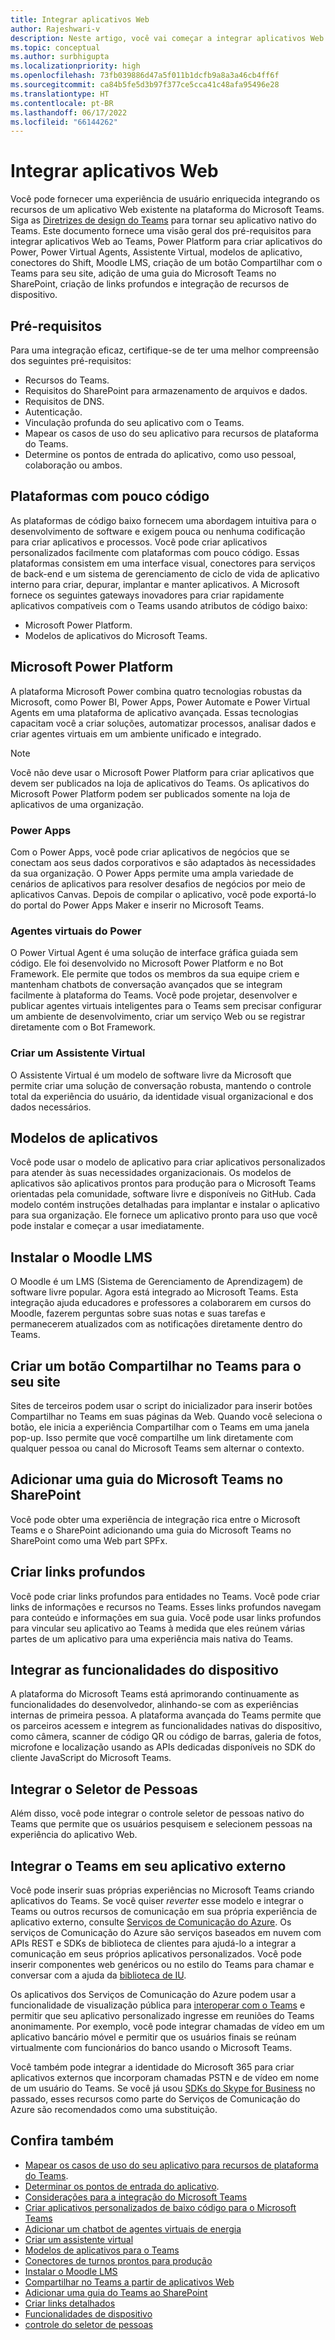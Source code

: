 ```yaml
---
title: Integrar aplicativos Web
author: Rajeshwari-v
description: Neste artigo, você vai começar a integrar aplicativos Web e recursos de dispositivo com o aplicativo Microsoft Teams. Power Platform para criar Power Apps, Power Virtual Agents, Assistente Virtual, modelos de aplicativo, conectores Shift, sistema de gerenciamento de aprendizagem Moodle.
ms.topic: conceptual
ms.author: surbhigupta
ms.localizationpriority: high
ms.openlocfilehash: 73fb039886d47a5f011b1dcfb9a8a3a46cb4ff6f
ms.sourcegitcommit: ca84b5fe5d3b97f377ce5cca41c48afa95496e28
ms.translationtype: HT
ms.contentlocale: pt-BR
ms.lasthandoff: 06/17/2022
ms.locfileid: "66144262"
---
```

# <a name="integrate-web-apps"></a>Integrar aplicativos Web

Você pode fornecer uma experiência de usuário enriquecida integrando os recursos de um aplicativo Web existente na plataforma do Microsoft Teams. Siga as [Diretrizes de design do Teams](~/concepts/design/understand-use-cases.md) para tornar seu aplicativo nativo do Teams.
Este documento fornece uma visão geral dos pré-requisitos para integrar aplicativos Web ao Teams, Power Platform para criar aplicativos do Power, Power Virtual Agents, Assistente Virtual, modelos de aplicativo, conectores do Shift, Moodle LMS, criação de um botão Compartilhar com o Teams para seu site, adição de uma guia do Microsoft Teams no SharePoint, criação de links profundos e integração de recursos de dispositivo.

## <a name="prerequisites"></a>Pré-requisitos

Para uma integração eficaz, certifique-se de ter uma melhor compreensão dos seguintes pré-requisitos:

* Recursos do Teams.
* Requisitos do SharePoint para armazenamento de arquivos e dados.
* Requisitos de DNS.
* Autenticação.
* Vinculação profunda do seu aplicativo com o Teams.
* Mapear os casos de uso do seu aplicativo para recursos de plataforma do Teams.
* Determine os pontos de entrada do aplicativo, como uso pessoal, colaboração ou ambos.

## <a name="low-code-platforms"></a>Plataformas com pouco código

As plataformas de código baixo fornecem uma abordagem intuitiva para o desenvolvimento de software e exigem pouca ou nenhuma codificação para criar aplicativos e processos. Você pode criar aplicativos personalizados facilmente com plataformas com pouco código. Essas plataformas consistem em uma interface visual, conectores para serviços de back-end e um sistema de gerenciamento de ciclo de vida de aplicativo interno para criar, depurar, implantar e manter aplicativos. A Microsoft fornece os seguintes gateways inovadores para criar rapidamente aplicativos compatíveis com o Teams usando atributos de código baixo:

* Microsoft Power Platform.
* Modelos de aplicativos do Microsoft Teams.

## <a name="microsoft-power-platform"></a>Microsoft Power Platform

A plataforma Microsoft Power combina quatro tecnologias robustas da Microsoft, como Power BI, Power Apps, Power Automate e Power Virtual Agents em uma plataforma de aplicativo avançada. Essas tecnologias capacitam você a criar soluções, automatizar processos, analisar dados e criar agentes virtuais em um ambiente unificado e integrado.

>[!NOTE]
>Você não deve usar o Microsoft Power Platform para criar aplicativos que devem ser publicados na loja de aplicativos do Teams. Os aplicativos do Microsoft Power Platform podem ser publicados somente na loja de aplicativos de uma organização.

### <a name="power-apps"></a>Power Apps

Com o Power Apps, você pode criar aplicativos de negócios que se conectam aos seus dados corporativos e são adaptados às necessidades da sua organização. O Power Apps permite uma ampla variedade de cenários de aplicativos para resolver desafios de negócios por meio de aplicativos Canvas. Depois de compilar o aplicativo, você pode exportá-lo do portal do Power Apps Maker e inserir no Microsoft Teams.

### <a name="power-virtual-agents"></a>Agentes virtuais do Power

O Power Virtual Agent é uma solução de interface gráfica guiada sem código. Ele foi desenvolvido no Microsoft Power Platform e no Bot Framework. Ele permite que todos os membros da sua equipe criem e mantenham chatbots de conversação avançados que se integram facilmente à plataforma do Teams. Você pode projetar, desenvolver e publicar agentes virtuais inteligentes para o Teams sem precisar configurar um ambiente de desenvolvimento, criar um serviço Web ou se registrar diretamente com o Bot Framework.

### <a name="create-virtual-assistant"></a>Criar um Assistente Virtual

O Assistente Virtual é um modelo de software livre da Microsoft que permite criar uma solução de conversação robusta, mantendo o controle total da experiência do usuário, da identidade visual organizacional e dos dados necessários.

## <a name="app-templates"></a>Modelos de aplicativos

Você pode usar o modelo de aplicativo para criar aplicativos personalizados para atender às suas necessidades organizacionais. Os modelos de aplicativos são aplicativos prontos para produção para o Microsoft Teams orientadas pela comunidade, software livre e disponíveis no GitHub. Cada modelo contém instruções detalhadas para implantar e instalar o aplicativo para sua organização. Ele fornece um aplicativo pronto para uso que você pode instalar e começar a usar imediatamente.

## <a name="install-moodle-lms"></a>Instalar o Moodle LMS

O Moodle é um LMS (Sistema de Gerenciamento de Aprendizagem) de software livre popular. Agora está integrado ao Microsoft Teams. Esta integração ajuda educadores e professores a colaborarem em cursos do Moodle, fazerem perguntas sobre suas notas e suas tarefas e permanecerem atualizados com as notificações diretamente dentro do Teams.

## <a name="create-a-share-to-teams-button-for-your-website"></a>Criar um botão Compartilhar no Teams para o seu site

Sites de terceiros podem usar o script do inicializador para inserir botões Compartilhar no Teams em suas páginas da Web. Quando você seleciona o botão, ele inicia a experiência Compartilhar com o Teams em uma janela pop-up. Isso permite que você compartilhe um link diretamente com qualquer pessoa ou canal do Microsoft Teams sem alternar o contexto.

## <a name="add-a-microsoft-teams-tab-in-sharepoint"></a>Adicionar uma guia do Microsoft Teams no SharePoint

Você pode obter uma experiência de integração rica entre o Microsoft Teams e o SharePoint adicionando uma guia do Microsoft Teams no SharePoint como uma Web part SPFx.

## <a name="create-deep-link"></a>Criar links profundos

Você pode criar links profundos para entidades no Teams. Você pode criar links de informações e recursos no Teams. Esses links profundos navegam para conteúdo e informações em sua guia. Você pode usar links profundos para vincular seu aplicativo ao Teams à medida que eles reúnem várias partes de um aplicativo para uma experiência mais nativa do Teams.

## <a name="integrate-device-capabilities"></a>Integrar as funcionalidades do dispositivo

A plataforma do Microsoft Teams está aprimorando continuamente as funcionalidades do desenvolvedor, alinhando-se com as experiências internas de primeira pessoa. A plataforma avançada do Teams permite que os parceiros acessem e integrem as funcionalidades nativas do dispositivo, como câmera, scanner de código QR ou código de barras, galeria de fotos, microfone e localização usando as APIs dedicadas disponíveis no SDK do cliente JavaScript do Microsoft Teams.

## <a name="integrate-people-picker"></a>Integrar o Seletor de Pessoas

Além disso, você pode integrar o controle seletor de pessoas nativo do Teams que permite que os usuários pesquisem e selecionem pessoas na experiência do aplicativo Web.

## <a name="integrate-teams-in-your-external-app"></a>Integrar o Teams em seu aplicativo externo

Você pode inserir suas próprias experiências no Microsoft Teams criando aplicativos do Teams. Se você quiser *reverter* esse modelo e integrar o Teams ou outros recursos de comunicação em sua própria experiência de aplicativo externo, consulte [Serviços de Comunicação do Azure](/azure/communication-services/overview). Os serviços de Comunicação do Azure são serviços baseados em nuvem com APIs REST e SDKs de biblioteca de clientes para ajudá-lo a integrar a comunicação em seus próprios aplicativos personalizados. Você pode inserir componentes web genéricos ou no estilo do Teams para chamar e conversar com a ajuda da [ biblioteca de IU](https://azure.github.io/communication-ui-library/).

Os aplicativos dos Serviços de Comunicação do Azure podem usar a funcionalidade de visualização pública para [interoperar com o Teams](/azure/communication-services/concepts/teams-interop) e permitir que seu aplicativo personalizado ingresse em reuniões do Teams anonimamente. Por exemplo, você pode integrar chamadas de vídeo em um aplicativo bancário móvel e permitir que os usuários finais se reúnam virtualmente com funcionários do banco usando o Microsoft Teams.

Você também pode integrar a identidade do Microsoft 365 para criar aplicativos externos que incorporam chamadas PSTN e de vídeo em nome de um usuário do Teams. Se você já usou [SDKs do Skype for Business](/skype-sdk/appsdk/skypeappsdk) no passado, esses recursos como parte do Serviços de Comunicação do Azure são recomendados como uma substituição.

## <a name="see-also"></a>Confira também

* [Mapear os casos de uso do seu aplicativo para recursos de plataforma do Teams](~/concepts/design/map-use-cases.md).
* [Determinar os pontos de entrada do aplicativo](~/concepts/extensibility-points.md).
* [Considerações para a integração do Microsoft Teams](~/samples/integrating-web-apps.md)
* [Criar aplicativos personalizados de baixo código para o Microsoft Teams](~/samples/teams-low-code-solutions.md)
* [Adicionar um chatbot de agentes virtuais de energia](~/bots/how-to/add-power-virtual-agents-bot-to-teams.md)
* [Criar um assistente virtual](~/samples/virtual-assistant.md)
* [Modelos de aplicativos para o Teams](~/samples/app-templates.md)
* [Conectores de turnos prontos para produção](~/samples/shifts-wfm-connectors.md)
* [Instalar o Moodle LMS](~/resources/moodleinstructions.md)
* [Compartilhar no Teams a partir de aplicativos Web](~/concepts/build-and-test/share-to-teams-from-web-apps.md)
* [Adicionar uma guia do Teams ao SharePoint](~/tabs/how-to/tabs-in-sharepoint.md)
* [Criar links detalhados](~/concepts/build-and-test/deep-links.md)
* [Funcionalidades de dispositivo](~/concepts/device-capabilities/device-capabilities-overview.md)
* [controle do seletor de pessoas](~/concepts/device-capabilities/people-picker-capability.md)
